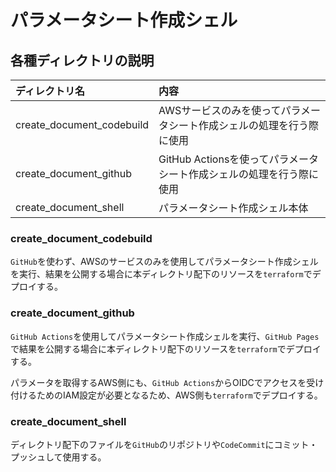 # パラメータシート作成シェル
## 各種ディレクトリの説明

|ディレクトリ名|内容|
|:--|:--|
|create_document_codebuild|AWSサービスのみを使ってパラメータシート作成シェルの処理を行う際に使用|
|create_document_github|GitHub Actionsを使ってパラメータシート作成シェルの処理を行う際に使用|
|create_document_shell|パラメータシート作成シェル本体|

### create_document_codebuild
`GitHub`を使わず、AWSのサービスのみを使用してパラメータシート作成シェルを実行、結果を公開する場合に本ディレクトリ配下のリソースを`terraform`でデプロイする。

### create_document_github
`GitHub Actions`を使用してパラメータシート作成シェルを実行、`GitHub Pages`で結果を公開する場合に本ディレクトリ配下のリソースを`terraform`でデプロイする。

パラメータを取得するAWS側にも、`GitHub Actions`からOIDCでアクセスを受け付けるためのIAM設定が必要となるため、AWS側も`terraform`でデプロイする。

### create_document_shell
ディレクトリ配下のファイルを`GitHub`のリポジトリや`CodeCommit`にコミット・プッシュして使用する。
